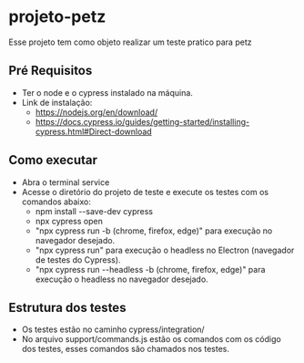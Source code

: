 # projeto-petz
Esse projeto tem como objeto realizar um teste pratico para petz


## Pré Requisitos

- Ter o node e o cypress instalado na máquina.
- Link de instalação:
    - https://nodejs.org/en/download/
    - https://docs.cypress.io/guides/getting-started/installing-cypress.html#Direct-download

## Como executar

- Abra o terminal service
- Acesse o diretório do projeto de teste e execute os testes com os comandos abaixo:
   * npm install --save-dev cypress
   * npx cypress open
   * "npx cypress run -b (chrome, firefox, edge)" para execução no navegador desejado.
   * "npx cypress run" para execução o headless no Electron (navegador de testes do Cypress).
   * "npx cypress run --headless -b (chrome, firefox, edge)" para execução o headless no navegador desejado.

## Estrutura dos testes

- Os testes estão no caminho cypress/integration/ 
- No arquivo support/commands.js estão os comandos com os código dos testes, esses comandos são chamados nos testes.